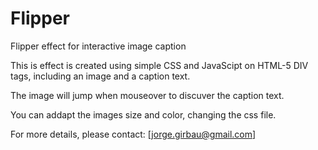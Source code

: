 # Flipper
Flipper effect for interactive image caption

This is effect is created using simple CSS and JavaScipt on HTML-5 DIV tags, including an image and a caption text.

The image will jump when mouseover to discuver the caption text.

You can addapt the images size and color, changing the css file.

For more details, please contact:
[[jorge.girbau@gmail.com]](mailto:jorge.girbau@gmail.com)
